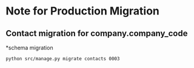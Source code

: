 Note for Production Migration
=============================

## Contact migration for company.company_code

*schema migration

    python src/manage.py migrate contacts 0003
    